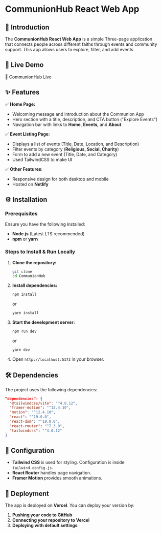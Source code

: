 # CommunionHub React Web App

## 🚀 Introduction

The **CommunionHub React Web App** is a simple Three-page application that connects people across different faiths through events and community support. This app allows users to explore, filter, and add events.

## 📌 Live Demo

🔗 [CommunionHub Live]()

## ✨ Features

✅ **Home Page:**

- Welcoming message and introduction about the Communion App
- Hero section with a title, description, and CTA button ("Explore Events")
- Navigation bar with links to **Home**, **Events**, and **About**

✅ **Event Listing Page:**

- Displays a list of events (Title, Date, Location, and Description)
- Filter events by category (**Religious, Social, Charity**)
- Form to add a new event (Title, Date, and Category)
- Used TailwindCSS to make UI

✅ **Other Features:**

- Responsive design for both desktop and mobile
- Hosted on **Netlify**

## ⚙️ Installation

### Prerequisites

Ensure you have the following installed:

- **Node.js** (Latest LTS recommended)
- **npm** or **yarn**

### Steps to Install & Run Locally

1. **Clone the repository:**
   ```bash
   git clone 
   cd CommunionHub
   ```
2. **Install dependencies:**
   ```bash
   npm install
   ```
   or
   ```bash
   yarn install
   ```
3. **Start the development server:**
   ```bash
   npm run dev
   ```
   or
   ```bash
   yarn dev
   ```
4. Open `http://localhost:5173` in your browser.

## 🛠️ Dependencies

The project uses the following dependencies:

```json
"dependencies": {
  "@tailwindcss/vite": "^4.0.12",
  "framer-motion": "^12.4.10",
  "motion": "^12.4.10",
  "react": "^19.0.0",
  "react-dom": "^19.0.0",
  "react-router": "^7.3.0",
  "tailwindcss": "^4.0.12"
}
```

## 🔧 Configuration

- **Tailwind CSS** is used for styling. Configuration is inside `tailwind.config.js`.
- **React Router** handles page navigation.
- **Framer Motion** provides smooth animations.

## 🚀 Deployment

The app is deployed on **Vercel**. You can deploy your version by:

1. **Pushing your code to GitHub**
2. **Connecting your repository to Vercel**
3. **Deploying with default settings**